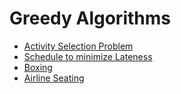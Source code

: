 # Greedy Algorithms

* [Activity Selection Problem](activity_selection_problem.md)
* [Schedule to minimize Lateness](schedule_to_minimize_lateness.md)
* [Boxing](boxing.md)
* [Airline Seating](airline_seating.md)
